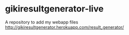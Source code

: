 # gikiresultgenerator-live
A repository to add my webapp files
http://gikiresultgenerator.herokuapp.com/result_generator/
